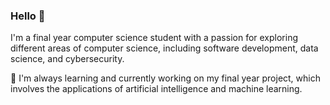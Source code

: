 ### Hello 👋

I'm a final year computer science student with a passion for exploring different areas of computer science, including software development, data science, and cybersecurity.

🌱 I'm always learning and currently working on my final year project, which involves the applications of artificial intelligence and machine learning.
